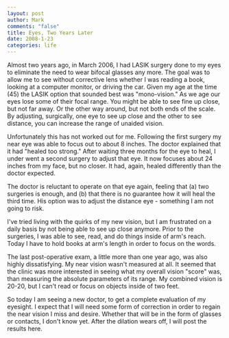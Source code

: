 ```yaml
--- 
layout: post
author: Mark
comments: "false"
title: Eyes, Two Years Later
date: 2008-1-23
categories: life
---
```

Almost two years ago, in March 2006, I had LASIK surgery done to my eyes to eliminate the need to wear bifocal glasses any more.  The goal was to allow me to see without corrective lens whether I was reading a book, looking at a computer monitor, or driving the car.  Given my age at the time (45) the LASIK option that sounded best was "mono-vision."  As we age our eyes lose some of their focal range.  You might be able to see fine up close, but not far away.  Or the other way around, but not both ends of the scale.  By adjusting, surgically, one eye to see up close and the other to see distance, you can increase the range of unaided vision.

Unfortunately this has not worked out for me.  Following the first surgery my near eye was able to focus out to about 8 inches.  The doctor explained that it had "healed too strong."  After waiting three months for the eye to heal, I under went a second surgery to adjust that eye.  It now focuses about 24 inches from my face, but no closer.  It had, again, healed differently than the doctor expected.

The doctor is reluctant to operate on that eye again, feeling that (a) two surgeries is enough, and (b) that there is no guarantee how it will heal the third time.  His option was to adjust the distance eye - something I am not going to risk.

I've tried living with the quirks of my new vision, but I am frustrated on a daily basis by not being able to see up close anymore.  Prior to the surgeries, I was able to see, read, and do things inside of arm's reach.  Today I have to hold books at arm's length in order to focus on the words.

The last post-operative exam, a little more than one year ago, was also highly dissatisfying.  My near vision wasn't measured at all.  It seemed that the clinic was more interested in seeing what my overall vision "score" was, than measuring the absolute parameters of its range.  My combined vision is 20-20, but I can't read or focus on objects inside of two feet.

So today I am seeing a new doctor, to get a complete evaluation of my eyesight.  I expect that I will need some form of correction in order to regain the near vision I miss and desire.  Whether that will be in the form of glasses or contacts, I don't know yet.  After the dilation wears off, I will post the results here.
